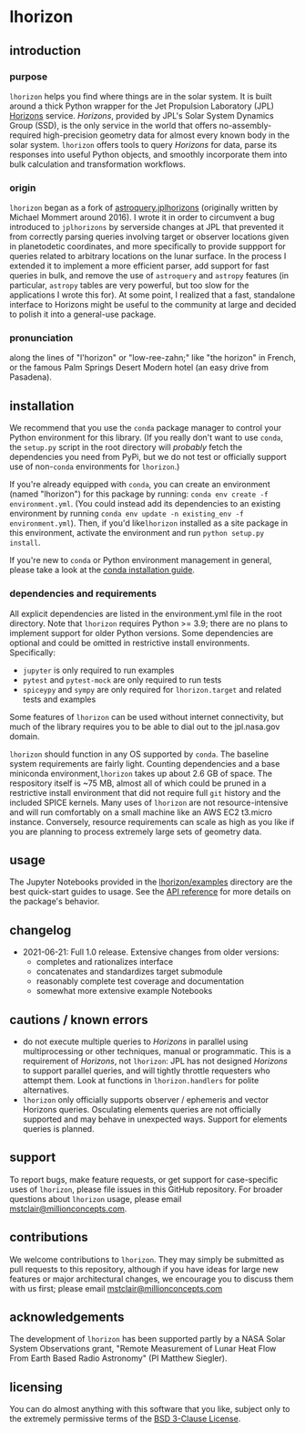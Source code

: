 # lhorizon

## introduction

### purpose

`lhorizon` helps you find where things are in the solar system. It is built around a thick Python wrapper for the 
Jet Propulsion Laboratory (JPL) [Horizons](https://ssd.jpl.nasa.gov/?horizons) service. _Horizons_, provided by JPL's
Solar System Dynamics Group (SSD), is the only service in the world that offers no-assembly-required high-precision 
geometry data for almost every known body in the solar system. `lhorizon` offers tools to query _Horizons_ for data, 
parse its responses into useful Python objects, and smoothly incorporate them into bulk calculation and transformation 
workflows.

### origin

`lhorizon` began as a fork of [astroquery.jplhorizons](https://github.com/astropy/astroquery/tree/master/astroquery/jplhorizons) 
(originally written by Michael Mommert around 2016). I wrote it in order to circumvent a bug introduced to `jplhorizons` by 
serverside changes at JPL that prevented it from correctly parsing queries involving target or observer locations given 
in planetodetic coordinates, and more specifically to provide suppport for queries related to arbitrary locations on 
the lunar surface. In the process I extended it to implement a more efficient parser, add support for fast queries in 
bulk, and remove the use of `astroquery` and `astropy` features (in particular, `astropy` tables are very powerful, but 
too slow for the applications I wrote this for). At some point, I realized that a fast, standalone interface to 
Horizons might be useful to the community at large and decided to polish it into a general-use package.

### pronunciation

along the lines of "l'horizon" or "low-ree-zahn;" like "the horizon" in French, or the famous Palm Springs Desert 
Modern hotel (an easy drive from Pasadena).

## installation

We recommend that you use the `conda` package manager to control your Python environment for this library. (If you 
really don't want to use `conda`, the `setup.py` script in the root directory will _probably_ fetch the dependencies
you need from PyPi, but we do not test or officially support use of non-`conda` environments for `lhorizon`.)

If you're already equipped with `conda`, you can create an environment (named "lhorizon") for this package by running: 
`conda env create -f environment.yml`. (You could instead add its dependencies to an existing environment by running 
`conda env update -n existing_env -f environment.yml`). Then, if you'd like`lhorizon` installed as a site package in 
this environment, activate the environment and run `python setup.py install`. 

If you're new to `conda` or Python environment management in general, please take a look at the 
[conda installation guide](docs/conda_installation_guide.md). 
 
### dependencies and requirements

All explicit dependencies are listed in the environment.yml file in the root directory. Note that `lhorizon` requires 
Python >= 3.9; there are no plans to implement support for older Python versions. Some dependencies are optional and
could be omitted in restrictive install environments. Specifically: 
* `jupyter` is only required to run examples
* `pytest` and `pytest-mock` are only required to run tests
* `spiceypy` and `sympy` are only required for `lhorizon.target` and related tests and examples

Some features of `lhorizon` can be used without internet connectivity, but much of the library requires you to be able
to dial out to the jpl.nasa.gov domain.

`lhorizon` should function in any OS supported by `conda`. The baseline system requirements are fairly light. 
Counting dependencies and a base miniconda environment,`lhorizon` takes up about 2.6 GB of space. The respository itself
is ~75 MB, almost all of which could be pruned in a restrictive install environment that did not require full `git` 
history and the included SPICE kernels. Many uses of `lhorizon` are not resource-intensive and will run comfortably on 
a small machine like an AWS EC2 t3.micro instance. Conversely, resource requirements can scale as high as you like if 
you are planning to process extremely large sets of geometry data.

## usage

The Jupyter Notebooks provided in the [lhorizon/examples](lhorizon/examples) directory are the best quick-start guides 
to usage. See the [API reference](docs/api.md) for more details on the package's behavior.

## changelog

* 2021-06-21: Full 1.0 release. Extensive changes from older versions:
    * completes and rationalizes interface 
    * concatenates and standardizes target submodule
    * reasonably complete test coverage and documentation
    * somewhat more extensive example Notebooks

## cautions / known errors

* do not execute multiple queries to _Horizons_ in parallel using multiprocessing or other 
  techniques, manual or programmatic. This is a requirement of _Horizons_, not `lhorizon`: JPL has not designed 
  _Horizons_ to support parallel queries, and will tightly throttle requesters who attempt them. Look at functions in
  `lhorizon.handlers` for polite
  alternatives.
* `lhorizon` only officially supports observer / ephemeris and vector Horizons queries. Osculating elements queries are 
  not officially supported and may behave in unexpected ways. Support for elements queries is planned.

## support

To report bugs, make feature requests, or get support for case-specific uses of `lhorizon`, please file issues in this 
GitHub repository. For broader questions about `lhorizon` usage, please email mstclair@millionconcepts.com.

## contributions

We welcome contributions to `lhorizon`. They may simply be submitted as pull requests to this repository, although if 
you have ideas for large new features or major architectural changes, we encourage you to discuss them with us first;
please email mstclair@millionconcepts.com

## acknowledgements

The development of `lhorizon` has been supported partly by a NASA Solar System Observations grant, "Remote Measurement 
of Lunar Heat Flow From Earth Based Radio Astronomy" (PI Matthew Siegler).

## licensing

You can do almost anything with this software that you like, subject only to the extremely permissive terms of the [BSD 
3-Clause License](LICENSE).
